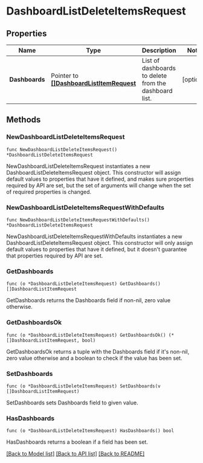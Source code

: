 # DashboardListDeleteItemsRequest

## Properties

| Name           | Type                                                                     | Description                                           | Notes      |
| -------------- | ------------------------------------------------------------------------ | ----------------------------------------------------- | ---------- |
| **Dashboards** | Pointer to [**[]DashboardListItemRequest**](DashboardListItemRequest.md) | List of dashboards to delete from the dashboard list. | [optional] |

## Methods

### NewDashboardListDeleteItemsRequest

`func NewDashboardListDeleteItemsRequest() *DashboardListDeleteItemsRequest`

NewDashboardListDeleteItemsRequest instantiates a new DashboardListDeleteItemsRequest object.
This constructor will assign default values to properties that have it defined,
and makes sure properties required by API are set, but the set of arguments
will change when the set of required properties is changed.

### NewDashboardListDeleteItemsRequestWithDefaults

`func NewDashboardListDeleteItemsRequestWithDefaults() *DashboardListDeleteItemsRequest`

NewDashboardListDeleteItemsRequestWithDefaults instantiates a new DashboardListDeleteItemsRequest object.
This constructor will only assign default values to properties that have it defined,
but it doesn't guarantee that properties required by API are set.

### GetDashboards

`func (o *DashboardListDeleteItemsRequest) GetDashboards() []DashboardListItemRequest`

GetDashboards returns the Dashboards field if non-nil, zero value otherwise.

### GetDashboardsOk

`func (o *DashboardListDeleteItemsRequest) GetDashboardsOk() (*[]DashboardListItemRequest, bool)`

GetDashboardsOk returns a tuple with the Dashboards field if it's non-nil, zero value otherwise
and a boolean to check if the value has been set.

### SetDashboards

`func (o *DashboardListDeleteItemsRequest) SetDashboards(v []DashboardListItemRequest)`

SetDashboards sets Dashboards field to given value.

### HasDashboards

`func (o *DashboardListDeleteItemsRequest) HasDashboards() bool`

HasDashboards returns a boolean if a field has been set.

[[Back to Model list]](../README.md#documentation-for-models) [[Back to API list]](../README.md#documentation-for-api-endpoints) [[Back to README]](../README.md)
